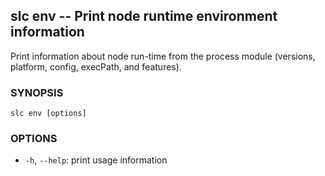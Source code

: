 ## slc env -- Print node runtime environment information

Print information about node run-time from the process module (versions,
platform, config, execPath, and features).

### SYNOPSIS

    slc env [options]

### OPTIONS

* `-h`, `--help`:
  print usage information
